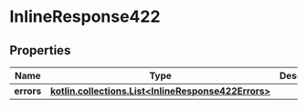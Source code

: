 
# InlineResponse422

## Properties
Name | Type | Description | Notes
------------ | ------------- | ------------- | -------------
**errors** | [**kotlin.collections.List&lt;InlineResponse422Errors&gt;**](InlineResponse422Errors.md) |  |  [optional]



